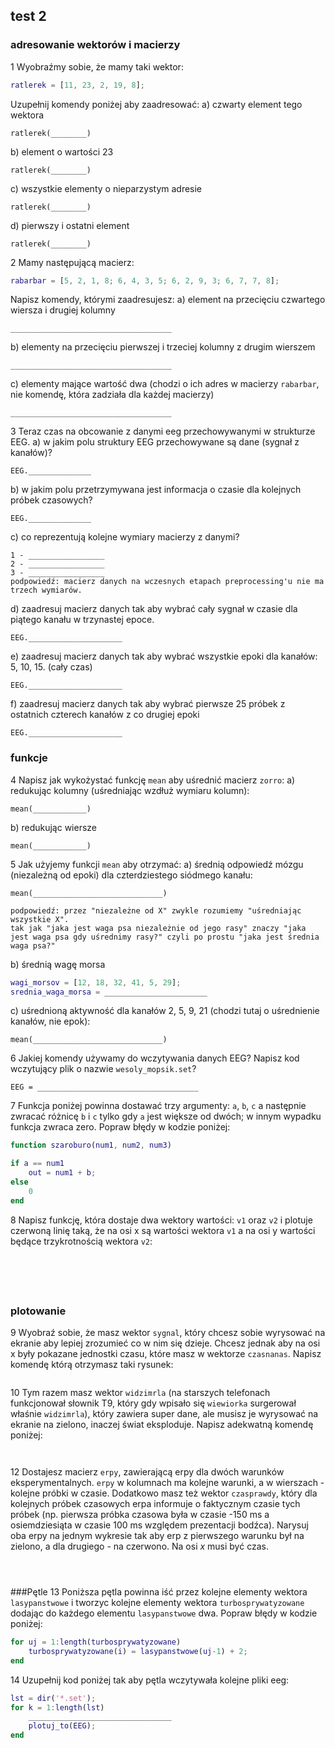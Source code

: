 test 2
------

### adresowanie wektorów i macierzy
1 Wyobraźmy sobie, że mamy taki wektor:
```matlab
ratlerek = [11, 23, 2, 19, 8];
```
Uzupełnij komendy poniżej aby zaadresować:
a) czwarty element tego wektora
```
ratlerek(________)
```
b) element o wartości 23
```
ratlerek(________)
```
c) wszystkie elementy o nieparzystym adresie
```
ratlerek(________)
```
d) pierwszy i ostatni element
```
ratlerek(________)
```

2 Mamy następującą macierz:
```matlab
rabarbar = [5, 2, 1, 8; 6, 4, 3, 5; 6, 2, 9, 3; 6, 7, 7, 8];
```
Napisz komendy, którymi zaadresujesz:
a) element na przecięciu czwartego wiersza i drugiej kolumny
```
____________________________________
```
b) elementy na przecięciu pierwszej i trzeciej kolumny z drugim wierszem
```
____________________________________
```
c) elementy mające wartość dwa (chodzi o ich adres w macierzy `rabarbar`, nie komendę, która zadziała dla każdej macierzy)
```
____________________________________
```

3 Teraz czas na obcowanie z danymi eeg przechowywanymi w strukturze EEG.
a) w jakim polu struktury EEG przechowywane są dane (sygnał z kanałów)?
```
EEG.______________
```
b) w jakim polu przetrzymywana jest informacja o czasie dla kolejnych próbek czasowych?
```
EEG.______________
```
c) co reprezentują kolejne wymiary macierzy z danymi?
```
1 - _________________
2 - _________________
3 - _________________
podpowiedź: macierz danych na wczesnych etapach preprocessing'u nie ma trzech wymiarów.
```
d) zaadresuj macierz danych tak aby wybrać cały sygnał w czasie dla piątego kanału w trzynastej epoce.
```
EEG._____________________
```
e) zaadresuj macierz danych tak aby wybrać wszystkie epoki dla kanałów: 5, 10, 15. (cały czas)
```
EEG._____________________
```
f) zaadresuj macierz danych tak aby wybrać pierwsze 25 próbek z ostatnich czterech kanałów z co drugiej epoki
```
EEG._____________________
```

### funkcje
4 Napisz jak wykożystać funkcję `mean` aby uśrednić macierz `zorro`:
a) redukując kolumny (uśredniając wzdłuż wymiaru kolumn):
```
mean(____________)
```
b) redukując wiersze
```
mean(____________)
```

5 Jak użyjemy funkcji `mean` aby otrzymać:
a) średnią odpowiedź mózgu (niezależną od epoki) dla czterdziestego siódmego kanału:
```
mean(_____________________________)

podpowiedź: przez "niezależne od X" zwykle rozumiemy "uśredniając wszystkie X".
tak jak "jaka jest waga psa niezależnie od jego rasy" znaczy "jaka jest waga psa gdy uśrednimy rasy?" czyli po prostu "jaka jest średnia waga psa?"
```
b) średnią wagę morsa
```matlab
wagi_morsov = [12, 18, 32, 41, 5, 29];
srednia_waga_morsa = _______________________
```
c) uśrednioną aktywność dla kanałów 2, 5, 9, 21 (chodzi tutaj o uśrednienie kanałów, nie epok):
```
mean(_____________________________)
```

6 Jakiej komendy używamy do wczytywania danych EEG? Napisz kod wczytujący plik o nazwie `wesoly_mopsik.set`?
```
EEG = ____________________________________
```

7 Funkcja poniżej powinna dostawać trzy argumenty: `a`, `b`, `c` a następnie zwracać różnicę `b` i `c` tylko gdy `a` jest większe od dwóch; w innym wypadku funkcja zwraca zero. Popraw błędy w kodzie poniżej:
```matlab
function szaroburo(num1, num2, num3)

if a == num1
    out = num1 + b;
else
    0
end
```

8 Napisz funkcję, która dostaje dwa wektory wartości: `v1` oraz `v2` i plotuje czerwoną linię taką, że na osi x są wartości wektora `v1` a na osi y wartości będące trzykrotnością wektora `v2`:
```





```

### plotowanie
9 Wyobraź sobie, że masz wektor `sygnal`, który chcesz sobie wyrysować na ekranie aby lepiej zrozumieć co w nim się dzieje. Chcesz jednak aby na osi x były pokazane jednostki czasu, które masz w wektorze `czasnanas`. Napisz komendę którą otrzymasz taki rysunek:
```

```

10 Tym razem masz wektor `widzimrla` (na starszych telefonach funkcjonował słownik T9, który gdy wpisało się `wiewiorka` surgerował właśnie `widzimrla`), który zawiera super dane, ale musisz je wyrysować na ekranie na zielono, inaczej świat eksploduje. Napisz adekwatną komendę poniżej:
```


```

12 Dostajesz macierz `erpy`, zawierającą erpy dla dwóch warunków eksperymentalnych. `erpy` w kolumnach ma kolejne warunki, a w wierszach - kolejne próbki w czasie. Dodatkowo masz też wektor `czasprawdy`, który dla kolejnych próbek czasowych erpa informuje o faktycznym czasie tych próbek (np. pierwsza próbka czasowa była w czasie -150 ms a osiemdziesiąta w czasie 100 ms względem prezentacji bodźca).
Narysuj oba erpy na jednym wykresie tak aby erp z pierwszego warunku był na zielono, a dla drugiego - na czerwono. Na osi *x* musi być czas.
```



```

###Pętle
13 Poniższa pętla powinna iść przez kolejne elementy wektora `lasypanstwowe` i tworzyc kolejne elementy wektora `turbosprywatyzowane` dodając do każdego elementu `lasypanstwowe` dwa. Popraw błędy w kodzie poniżej:
```matlab
for uj = 1:length(turbosprywatyzowane)
	turbosprywatyzowane(i) = lasypanstwowe(uj-1) + 2;
end 
```

14 Uzupełnij kod poniżej tak aby pętla wczytywała kolejne pliki eeg:
```matlab
lst = dir('*.set');
for k = 1:length(lst)
	________________________________
	plotuj_to(EEG);
end
```